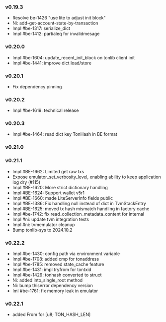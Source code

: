 ### v0.19.3
* Resolve be-1426 "use lite to adjust init block"
* Ni: add-get-account-state-by-transaction
* Impl #be-1317: serialize_dict
* Impl #be-1412: partialeq for invalidmesage
### v0.20.0
* Impl #be-1604: update_recent_init_block on tonlib client init
* Impl #be-1441: improve dict load/store
### v0.20.1
* Fix dependency pinning
### v0.20.2
* Impl #be-1619: technical release 
### v0.20.3
* Impl #be-1464: read dict key TonHash in BE format
### v0.21.0
### v0.21.1
* Impl #BE-1662: Limited get raw txs
* Expose emulator_set_verbosity_level, enabling ability to keep application log dry (#115)
* Impl #BE-1620: More strict dictionary handling
* Impl #BE-1624: Support wallet v5r1
* Impl #BE-1660: made LiteServerInfo fields public
* Impl #BE-1386: Fix handling null instead of dict in TvmStackEntry
* Impl #BE-1625: moved tx hash mismatch handling in factory cache 
* Impl #be-1742: fix read_collection_metadata_content for internal
* Impl #ni: update tvm integration tests
* Impl #ni: tvmemulator cleanup
* Bump tonlib-sys to 2024.10.2
### v0.22.2
* Impl #be-1430: config path via environment variable
* Impl #be-1708: added cmp for tonaddress
* Impl #be-1785: removed state_cache feature
* Impl #be-1431: impl tryfrom<internaltransactionid> for tontxid
* Impl #be-1429: tonhash converted to struct
* Ni: added into_single_root method
* Ni: bump thiserror dependency version
* Iml #be-1761: fix memory leak in emulator
### v0.22.1
* added From<TonHash> for [u8; TON_HASH_LEN] 
